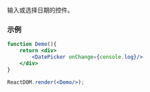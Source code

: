 输入或选择日期的控件。

### 示例

<!--start-code-->

```jsx
function Demo(){
    return <div>
        <DatePicker onChange={console.log}/>
    </div>
}

ReactDOM.render(<Demo/>);
```

<!--end-code-->
